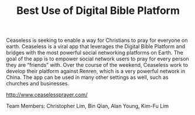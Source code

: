 ﻿---
title: Best Use of Digital Bible Platform 
intro: Ceaseless 
---
Ceaseless is seeking to enable a way for Christians to pray for everyone on earth. Ceaseless is a viral app that leverages the Digital Bible Platform and bridges with the most powerful social networking platforms on Earth. The goal of the app is to empower social network users to pray for every person they are “friends” with. Over the course of the weekend, Ceaseless work to develop their platform against Renren, which is a very powerful network in China. The app can be used in many other settings as well, such as churches and businesses.

http://www.ceaselessprayer.com/

Team Members: Christopher Lim, Bin Qian, Alan Young, Kim-Fu Lim





